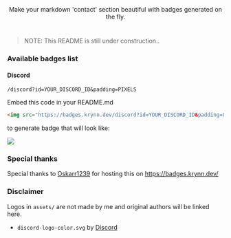 <div align="center">
Make your markdown 'contact' section beautiful with badges generated on the fly.
</div>

#
> NOTE: This README is still under construction..
### Available badges list

#### Discord
`/discord?id=YOUR_DISCORD_ID&padding=PIXELS`

Embed this code in your README.md
```html
<img src="https://badges.krynn.dev/discord?id=YOUR_DISCORD_ID&padding=8">
```
to generate badge that will look like:

<img src="https://badges.krynn.dev/discord?id=683285092336271364&padding=8">


### Special thanks

Special thanks to [Oskarr1239](https://github.com/Oskarr1239) for hosting this on https://badges.krynn.dev/

### Disclaimer
Logos in `assets/` are not made by me and original authors will be linked here.
- `discord-logo-color.svg` by [Discord](https://discord.com/branding)
